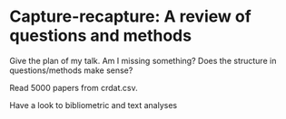 # Capture-recapture: A review of questions and methods

Give the plan of my talk. Am I missing something? Does the structure in questions/methods make sense?

Read 5000 papers from crdat.csv.

Have a look to bibliometric and text analyses
